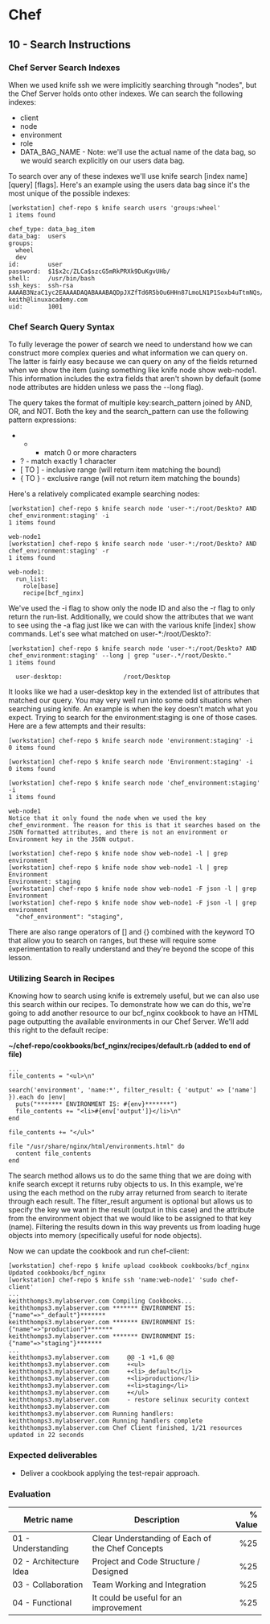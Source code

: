 # Chef

## 10 - Search Instructions

### Chef Server Search Indexes

When we used knife ssh we were implicitly searching through "nodes", but the Chef Server holds onto other indexes. We can search the following indexes:

- client
- node
- environment
- role
- DATA_BAG_NAME - Note: we'll use the actual name of the data bag, so we would search explicitly on our users data bag.

To search over any of these indexes we'll use knife search [index name] [query] [flags]. Here's an example using the users data bag since it's the most unique of the possible indexes:

```
[workstation] chef-repo $ knife search users 'groups:wheel'
1 items found

chef_type: data_bag_item
data_bag:  users
groups:
  wheel
  dev
id:        user
password:  $1$x2c/ZLCa$szcG5mRkPRXk9DuKgvUHb/
shell:     /usr/bin/bash
ssh_keys:  ssh-rsa AAAAB3NzaC1yc2EAAAADAQABAAABAQDpJXZfTd6R5bOu6HHn87LmoLN1P1Soxb4uTtmNQs/Q8yUaCzEg+MUZTOJfGvjEUn1x8+zk+ugSwRLYdkynRFsPAyUmnPV9LW9uNgPQQsSnUnVlVnYVUpufp8kNOOlCOuOnfY32aD9qfdVMahwOlnkiGGBfee2YLeFVjhcacvqy1Dprsdw7L65snPEB31HCNg0pu9rF/vJV9ta94EadN5AwuO/ex8E/YgEI2XDwkJN2yhsumhyyM2ihnXu0/GTd7BkS5UuAonbjT/oNmS+MqqhBEZYYkIEDrobjRauDrfSGR9tbjGH5nTnF6aYD6PF/lmEi91xhKHbor5xwmf6q3XOf keith@linuxacademy.com
uid:       1001
```

### Chef Search Query Syntax

To fully leverage the power of search we need to understand how we can construct more complex queries and what information we can query on. The latter is fairly easy because we can query on any of the fields returned when we show the item (using something like knife node show web-node1. This information includes the extra fields that aren't shown by default (some node attributes are hidden unless we pass the --long flag).

The query takes the format of multiple key:search_pattern joined by AND, OR, and NOT. Both the key and the search_pattern can use the following pattern expressions:

- * - match 0 or more characters
- ? - match exactly 1 character
- [ TO ] - inclusive range (will return item matching the bound)
- { TO } - exclusive range (will not return item matching the bounds)

Here's a relatively complicated example searching nodes:

```
[workstation] chef-repo $ knife search node 'user-*:/root/Deskto? AND chef_environment:staging' -i
1 items found

web-node1
[workstation] chef-repo $ knife search node 'user-*:/root/Deskto? AND chef_environment:staging' -r
1 items found

web-node1:
  run_list:
    role[base]
    recipe[bcf_nginx]
```

We've used the -i flag to show only the node ID and also the -r flag to only return the run-list. Additionally, we could show the attributes that we want to see using the -a flag just like we can with the various knife [index] show commands. Let's see what matched on user-*:/root/Deskto?:

```
[workstation] chef-repo $ knife search node 'user-*:/root/Deskto? AND chef_environment:staging' --long | grep "user-.*/root/Deskto."
1 items found

  user-desktop:                 /root/Desktop
```

It looks like we had a user-desktop key in the extended list of attributes that matched our query. You may very well run into some odd situations when searching using knife. An example is when the key doesn't match what you expect. Trying to search for the environment:staging is one of those cases. Here are a few attempts and their results:

```
[workstation] chef-repo $ knife search node 'environment:staging' -i
0 items found

[workstation] chef-repo $ knife search node 'Environment:staging' -i
0 items found

[workstation] chef-repo $ knife search node 'chef_environment:staging' -i
1 items found

web-node1
Notice that it only found the node when we used the key chef_environment. The reason for this is that it searches based on the JSON formatted attributes, and there is not an environment or Environment key in the JSON output.

[workstation] chef-repo $ knife node show web-node1 -l | grep environment
[workstation] chef-repo $ knife node show web-node1 -l | grep Environment
Environment: staging
[workstation] chef-repo $ knife node show web-node1 -F json -l | grep Environment
[workstation] chef-repo $ knife node show web-node1 -F json -l | grep environment
  "chef_environment": "staging",
```

There are also range operators of [] and {} combined with the keyword TO that allow you to search on ranges, but these will require some experimentation to really understand and they're beyond the scope of this lesson.

### Utilizing Search in Recipes

Knowing how to search using knife is extremely useful, but we can also use this search within our recipes. To demonstrate how we can do this, we're going to add another resource to our bcf_nginx cookbook to have an HTML page outputting the available environments in our Chef Server. We'll add this right to the default recipe:

**~/chef-repo/cookbooks/bcf_nginx/recipes/default.rb (added to end of file)**

```
...
file_contents = "<ul>\n"

search('environment', 'name:*', filter_result: { 'output' => ['name'] }).each do |env|
  puts("******* ENVIRONMENT IS: #{env}*******")
  file_contents += "<li>#{env['output']}</li>\n"
end

file_contents += "</ul>"

file "/usr/share/nginx/html/environments.html" do
  content file_contents
end
```

The search method allows us to do the same thing that we are doing with knife search except it returns ruby objects to us. In this example, we're using the each method on the ruby array returned from search to iterate through each result. The filter_result argument is optional but allows us to specify the key we want in the result (output in this case) and the attribute from the environment object that we would like to be assigned to that key (name). Filtering the results down in this way prevents us from loading huge objects into memory (specifically useful for node objects).

Now we can update the cookbook and run chef-client:

```
[workstation] chef-repo $ knife upload cookbook cookbooks/bcf_nginx
Updated cookbooks/bcf_nginx
[workstation] chef-repo $ knife ssh 'name:web-node1' 'sudo chef-client'
...
keiththomps3.mylabserver.com Compiling Cookbooks...
keiththomps3.mylabserver.com ******* ENVIRONMENT IS: {"name"=>"_default"}*******
keiththomps3.mylabserver.com ******* ENVIRONMENT IS: {"name"=>"production"}*******
keiththomps3.mylabserver.com ******* ENVIRONMENT IS: {"name"=>"staging"}*******
...
keiththomps3.mylabserver.com     @@ -1 +1,6 @@
keiththomps3.mylabserver.com     +<ul>
keiththomps3.mylabserver.com     +<li>_default</li>
keiththomps3.mylabserver.com     +<li>production</li>
keiththomps3.mylabserver.com     +<li>staging</li>
keiththomps3.mylabserver.com     +</ul>
keiththomps3.mylabserver.com     - restore selinux security context
keiththomps3.mylabserver.com
keiththomps3.mylabserver.com Running handlers:
keiththomps3.mylabserver.com Running handlers complete
keiththomps3.mylabserver.com Chef Client finished, 1/21 resources updated in 22 seconds
```
### Expected deliverables
- Deliver a cookbook applying the test-repair approach.

### Evaluation

| Metric name | Description | % Value |
| ----------- |-------------| -------:|
| 01 - Understanding  | Clear Understanding of Each of the Chef Concepts | %25 |
| 02 - Architecture Idea   | Project and Code Structure / Designed | %25 |
| 03 - Collaboration   | Team Working and Integration | %25 |
| 04 - Functional   | It could be useful for an improvement | %25 |